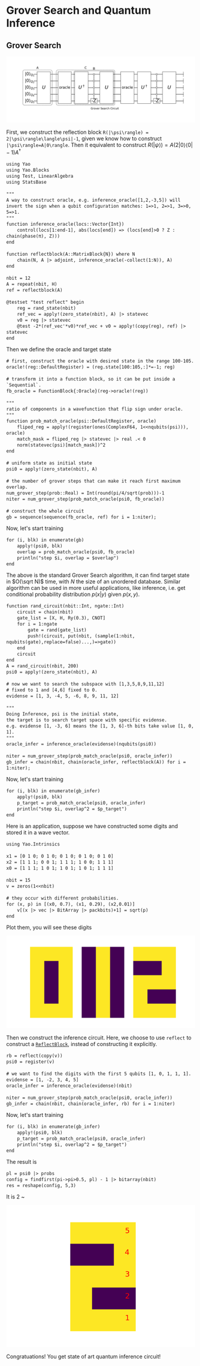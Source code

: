 # Grover Search and Quantum Inference

## Grover Search
![grover](../assets/figures/grover.png)

First, we construct the reflection block ``R(|\psi\rangle) = 2|\psi\rangle\langle\psi|-1``, given we know how to construct ``|\psi\rangle=A|0\rangle``.
Then it equivalent to construct $R(|\psi\rangle) = A(2|0\rangle\langle 0|-1)A^\dagger$
```@example Grover
using Yao
using Yao.Blocks
using Test, LinearAlgebra
using StatsBase

"""
A way to construct oracle, e.g. inference_oracle([1,2,-3,5]) will
invert the sign when a qubit configuration matches: 1=>1, 2=>1, 3=>0, 5=>1.
"""
function inference_oracle(locs::Vector{Int})
    control(locs[1:end-1], abs(locs[end]) => (locs[end]>0 ? Z : chain(phase(π), Z)))
end

function reflectblock(A::MatrixBlock{N}) where N
    chain(N, A |> adjoint, inference_oracle(-collect(1:N)), A)
end

nbit = 12
A = repeat(nbit, H)
ref = reflectblock(A)

@testset "test reflect" begin
    reg = rand_state(nbit)
    ref_vec = apply!(zero_state(nbit), A) |> statevec
    v0 = reg |> statevec
    @test -2*(ref_vec'*v0)*ref_vec + v0 ≈ apply!(copy(reg), ref) |> statevec
end
```
Then we define the oracle and target state

```@example Grover
# first, construct the oracle with desired state in the range 100-105.
oracle!(reg::DefaultRegister) = (reg.state[100:105,:]*=-1; reg)

# transform it into a function block, so it can be put inside a `Sequential`.
fb_oracle = FunctionBlock{:Oracle}(reg->oracle!(reg))

"""
ratio of components in a wavefunction that flip sign under oracle.
"""
function prob_match_oracle(psi::DefaultRegister, oracle)
    fliped_reg = apply!(register(ones(ComplexF64, 1<<nqubits(psi))), oracle)
    match_mask = fliped_reg |> statevec |> real .< 0
    norm(statevec(psi)[match_mask])^2
end

# uniform state as initial state
psi0 = apply!(zero_state(nbit), A)

# the number of grover steps that can make it reach first maximum overlap.
num_grover_step(prob::Real) = Int(round(pi/4/sqrt(prob)))-1
niter = num_grover_step(prob_match_oracle(psi0, fb_oracle))

# construct the whole circuit
gb = sequence(sequence(fb_oracle, ref) for i = 1:niter);
```

Now, let's start training
```@example Grover
for (i, blk) in enumerate(gb)
    apply!(psi0, blk)
    overlap = prob_match_oracle(psi0, fb_oracle)
    println("step $i, overlap = $overlap")
end
```

The above is the standard Grover Search algorithm, it can find target state in $O(\sqrt N)$ time, with $N$ the size of an unordered database.
Similar algorithm can be used in more useful applications, like inference, i.e. get conditional probability distribution $p(x|y)$ given $p(x, y)$.

```@example Grover
function rand_circuit(nbit::Int, ngate::Int)
    circuit = chain(nbit)
    gate_list = [X, H, Ry(0.3), CNOT]
    for i = 1:ngate
        gate = rand(gate_list)
        push!(circuit, put(nbit, (sample(1:nbit, nqubits(gate),replace=false)...,)=>gate))
    end
    circuit
end
A = rand_circuit(nbit, 200)
psi0 = apply!(zero_state(nbit), A)

# now we want to search the subspace with [1,3,5,8,9,11,12]
# fixed to 1 and [4,6] fixed to 0.
evidense = [1, 3, -4, 5, -6, 8, 9, 11, 12]

"""
Doing Inference, psi is the initial state,
the target is to search target space with specific evidense.
e.g. evidense [1, -3, 6] means the [1, 3, 6]-th bits take value [1, 0, 1].
"""
oracle_infer = inference_oracle(evidense)(nqubits(psi0))

niter = num_grover_step(prob_match_oracle(psi0, oracle_infer))
gb_infer = chain(nbit, chain(oracle_infer, reflectblock(A)) for i = 1:niter);
```

Now, let's start training
```@example Grover
for (i, blk) in enumerate(gb_infer)
    apply!(psi0, blk)
    p_target = prob_match_oracle(psi0, oracle_infer)
    println("step $i, overlap^2 = $p_target")
end
```

Here is an application, suppose we have constructed some digits and stored it in a wave vector.

```@example Grover
using Yao.Intrinsics

x1 = [0 1 0; 0 1 0; 0 1 0; 0 1 0; 0 1 0]
x2 = [1 1 1; 0 0 1; 1 1 1; 1 0 0; 1 1 1]
x0 = [1 1 1; 1 0 1; 1 0 1; 1 0 1; 1 1 1]

nbit = 15
v = zeros(1<<nbit)

# they occur with different probabilities.
for (x, p) in [(x0, 0.7), (x1, 0.29), (x2,0.01)]
    v[(x |> vec |> BitArray |> packbits)+1] = sqrt(p)
end
```
Plot them, you will see these digits

![digits](../assets/figures/digits012.png)

Then we construct the inference circuit.
Here, we choose to use `reflect` to construct a [`ReflectBlock`](@ref),
instead of constructing it explicitly.
```@example Grover
rb = reflect(copy(v))
psi0 = register(v)

# we want to find the digits with the first 5 qubits [1, 0, 1, 1, 1].
evidense = [1, -2, 3, 4, 5]
oracle_infer = inference_oracle(evidense)(nbit)

niter = num_grover_step(prob_match_oracle(psi0, oracle_infer))
gb_infer = chain(nbit, chain(oracle_infer, rb) for i = 1:niter)
```

Now, let's start training
```@example Grover
for (i, blk) in enumerate(gb_infer)
    apply!(psi0, blk)
    p_target = prob_match_oracle(psi0, oracle_infer)
    println("step $i, overlap^2 = $p_target")
end
```

The result is
```@example Grover
pl = psi0 |> probs
config = findfirst(pi->pi>0.5, pl) - 1 |> bitarray(nbit)
res = reshape(config, 5,3)
```

It is 2 ~

![infer](../assets/figures/digit2.png)

Congratuations! You get state of art quantum inference circuit!
